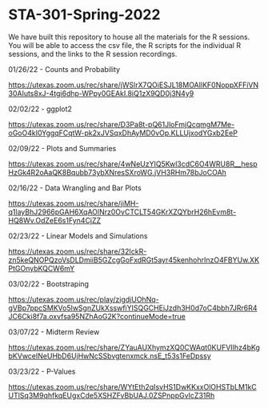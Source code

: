 # STA-301-Spring-2022
We have built this repository to house all the materials for the R sessions. You will be able to access the csv file, the R scripts for the individual R sessions, and the links to the R session recordings.


01/26/22 - Counts and Probability

https://utexas.zoom.us/rec/share/jWSlrX7QOiESJL18MOAIlKF0NoppXFFiVN30AIuts8xJ-4tgi6dhp-WPpy0GEAkI.8iQ1zX9QD0j3N4y9

02/02/22 - ggplot2

https://utexas.zoom.us/rec/share/D3Pa8t-pQ61JloFmjQcqmgM7Me-oGoO4kI0YggqFCqtW-pk2xJVSqxDhAyMD0vOp.KLLUjxodYGxb2EeP

02/09/22 - Plots and Summaries

https://utexas.zoom.us/rec/share/4wNeUzYIQ5Kwl3cdC6O4WRU8R__hespHzGk4R2oAaQK8Bqubb73ybXNresSXroWG.jVH3RHm78bJoCOAh

02/16/22 - Data Wrangling and Bar Plots

https://utexas.zoom.us/rec/share/jiMH-q1layBhJ2966pGAH6XqAOlNrz0OvCTCLT54GKrXZQYbrH26hEvm8t-HQ8Wv.OdZeE6s1Fyn4CjZZ

02/23/22 - Linear Models and Simulations 

https://utexas.zoom.us/rec/share/32IckR-zn5keQNOPQzoVsDLDmiiB5GZcgGoFxdRGt5ayr45kenhohrInzO4FBYUw.XKPtGOnybKQCW6mY

03/02/22 - Bootstraping

https://utexas.zoom.us/rec/play/zigdjUOhNq-gVBp7ppcSMKVo5lwSgnZUkXsswfiYISQGCHEiJzdh3H0d7oC4bbh7JRr6R4JC6Cki8f7a.oxvfsa95NZhAoG2K?continueMode=true

03/07/22 - Midterm Review

https://utexas.zoom.us/rec/share/ZYauAUXhymzXQ0CWAqt0KUFVIIhz4bKgbKVwceINeUHbD6UjHwNcSSbvgtenxmck.nsE_t53s1FeDpssy

03/23/22 - P-Values

https://utexas.zoom.us/rec/share/WYtEth2qIsvHS1DwKKxxOlOHSTbLM1kCUTlSq3M9qhfkqEUgxCde5XSHZFvBbUAJ.0ZSPnppGvIcZ31Rh
